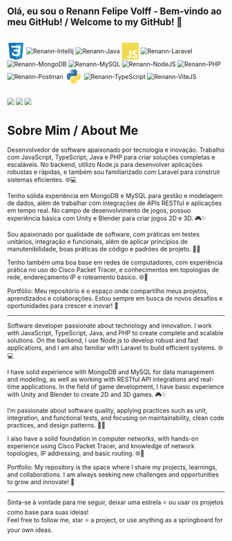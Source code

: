 
## Olá, eu sou o Renann Felipe Volff - Bem-vindo ao meu GitHub! / Welcome to my GitHub! 🎉

<div style="display: inline_block"><br>
<!--   <img align="center" alt="Renann-Blender" height="40" width="40" src="https://cdn.jsdelivr.net/gh/devicons/devicon@latest/icons/blender/blender-original.svg"> -->
<!--   <img align="center" alt="Renann-C#" height="40" width="40" src="https://raw.githubusercontent.com/devicons/devicon/master/icons/csharp/csharp-original.svg"> -->
  <img align="center" alt="Renann-CSS" height="40" width="40" src="https://raw.githubusercontent.com/devicons/devicon/master/icons/css3/css3-original.svg">
<!--   <img align="center" alt="Renann-Figma" height="40" width="40" src="https://cdn.jsdelivr.net/gh/devicons/devicon@latest/icons/figma/figma-original.svg"> -->
<!--   <img align="center" alt="Renann-Firebase" height="50" width="40" src="https://cdn.jsdelivr.net/gh/devicons/devicon@latest/icons/firebase/firebase-original-wordmark.svg"> -->
<!--   <img align="center" alt="Renann-HTML" height="40" width="40" src="https://raw.githubusercontent.com/devicons/devicon/master/icons/html5/html5-original.svg"> -->
  <img align="center" alt="Renann-Intellij" height="40" width="40" src="https://cdn.jsdelivr.net/gh/devicons/devicon@latest/icons/intellij/intellij-original.svg">
  <img align="center" alt="Renann-Java" height="40" width="40" src="https://cdn.jsdelivr.net/gh/devicons/devicon@latest/icons/java/java-original.svg">
  <img align="center" alt="Renann-JavaScript" height="40" width="40" src="https://raw.githubusercontent.com/devicons/devicon/master/icons/javascript/javascript-plain.svg">
<!--   <img align="center" alt="Renann-JSON" height="40" width="40" src="https://cdn.jsdelivr.net/gh/devicons/devicon@latest/icons/json/json-original.svg"> -->
  <img align="center" alt="Renann-Laravel" height="40" width="40" src="https://cdn.jsdelivr.net/gh/devicons/devicon@latest/icons/laravel/laravel-original.svg">
  <img align="center" alt="Renann-MongoDB" height="50" width="40" src="https://cdn.jsdelivr.net/gh/devicons/devicon@latest/icons/mongodb/mongodb-original-wordmark.svg">
  <img align="center" alt="Renann-MySQL" height="50" width="40" src="https://cdn.jsdelivr.net/gh/devicons/devicon@latest/icons/mysql/mysql-original-wordmark.svg">
  <img align="center" alt="Renann-NodeJS" height="50" width="40" src="https://cdn.jsdelivr.net/gh/devicons/devicon@latest/icons/nodejs/nodejs-original-wordmark.svg">
  <img align="center" alt="Renann-PHP" height="50" width="40" src="https://cdn.jsdelivr.net/gh/devicons/devicon@latest/icons/php/php-original.svg">
  <img align="center" alt="Renann-Postman" height="40" width="40" src="https://cdn.jsdelivr.net/gh/devicons/devicon@latest/icons/postman/postman-original.svg">
  <img align="center" alt="Renann-Python" height="40" width="40" src="https://raw.githubusercontent.com/devicons/devicon/master/icons/python/python-original.svg">
<!--   <img align="center" alt="Renann-React" height="40" width="40" src="https://raw.githubusercontent.com/devicons/devicon/master/icons/react/react-original.svg"> -->
<!--   <img align="center" alt="Renann-Trelo" height="40" width="40" src="https://cdn.jsdelivr.net/gh/devicons/devicon@latest/icons/trello/trello-original.svg"> -->
  <img align="center" alt="Renann-TypeScript" height="40" width="40" src="https://cdn.jsdelivr.net/gh/devicons/devicon@latest/icons/typescript/typescript-original.svg">
<!--   <img align="center" alt="Renann-Unity" height="40" width="40" src="https://cdn.jsdelivr.net/gh/devicons/devicon@latest/icons/unity/unity-original.svg"> -->
  <img align="center" alt="Renann-ViteJS" height="40" width="40" src="https://cdn.jsdelivr.net/gh/devicons/devicon@latest/icons/vitejs/vitejs-original.svg">
</div>
  
  ##
 
<div> 
  <a href="https://www.instagram.com/renann_volff/" target="_blank"><img src="https://img.shields.io/badge/-Instagram-%23E4405F?style=for-the-badge&logo=instagram&logoColor=white" target="_blank"></a>
  <a href = "email:contatorenannfeliperfv@gmail.com"><img src="https://img.shields.io/badge/-Gmail-%23333?style=for-the-badge&logo=gmail&logoColor=white" target="_blank"></a>
  <a href="https://www.linkedin.com/in/renann-felipe-7118bb2b6/" target="_blank"><img src="https://img.shields.io/badge/-LinkedIn-%230077B5?style=for-the-badge&logo=linkedin&logoColor=white" target="_blank"></a> 
  
</div>

   <h1>Sobre Mim / About Me</h1>

<p>
 Desenvolvedor de software apaixonado por tecnologia e inovação. Trabalho com JavaScript, TypeScript, Java e PHP para criar soluções completas e escaláveis. No backend, utilizo Node.js para desenvolver aplicações robustas e rápidas, e também sou familiarizado com Laravel para construir sistemas eficientes. 🌐💻

Tenho sólida experiência em MongoDB e MySQL para gestão e modelagem de dados, além de trabalhar com integrações de APIs RESTful e aplicações em tempo real. No campo de desenvolvimento de jogos, possuo experiência básica com Unity e Blender para criar jogos 2D e 3D. 🎮✨

Sou apaixonado por qualidade de software, com práticas em testes unitários, integração e funcionais, além de aplicar princípios de manutenibilidade, boas práticas de código e padrões de projeto. 🧪💡

Tenho também uma boa base em redes de computadores, com experiência prática no uso do Cisco Packet Tracer, e conhecimentos em topologias de rede, endereçamento IP e roteamento básico. 🌐🔗

Portfólio: Meu repositório é o espaço onde compartilho meus projetos, aprendizados e colaborações. Estou sempre em busca de novos desafios e oportunidades para crescer e inovar! 🚀

</p>

<hr>

<p>
  Software developer passionate about technology and innovation.
I work with JavaScript, TypeScript, Java, and PHP to create complete and scalable solutions. On the backend, I use Node.js to develop robust and fast applications, and I am also familiar with Laravel to build efficient systems. 🌐💻

I have solid experience with MongoDB and MySQL for data management and modeling, as well as working with RESTful API integrations and real-time applications. In the field of game development, I have basic experience with Unity and Blender to create 2D and 3D games. 🎮✨

I’m passionate about software quality, applying practices such as unit, integration, and functional tests, and focusing on maintainability, clean code practices, and design patterns. 🧪💡

I also have a solid foundation in computer networks, with hands-on experience using Cisco Packet Tracer, and knowledge of network topologies, IP addressing, and basic routing. 🌐🔗

Portfolio: My repository is the space where I share my projects, learnings, and collaborations. I am always seeking new challenges and opportunities to grow and innovate! 🚀
</p>

<hr>

<p>
  Sinta-se à vontade para me seguir, deixar uma estrela ⭐ ou usar os projetos como base para suas ideias!<br>
  Feel free to follow me, star ⭐ a project, or use anything as a springboard for your own ideas.
</p>
